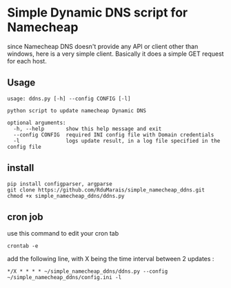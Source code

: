 # Simple Dynamic DNS script for Namecheap

since Namecheap DNS doesn't provide any API or client other than windows, here is a very simple client.
Basically it does a simple GET request for each host.

## Usage

```
usage: ddns.py [-h] --config CONFIG [-l]

python script to update namecheap Dynamic DNS

optional arguments:
  -h, --help       show this help message and exit
  --config CONFIG  required INI config file with Domain credentials
  -l               logs update result, in a log file specified in the config file
```


## install

```
pip install configparser, argparse
git clone https://github.com/RduMarais/simple_namecheap_ddns.git
chmod +x simple_namecheap_ddns/ddns.py
```

## cron job

use this command to edit your cron tab
```
crontab -e
```
add the following line, with X being the time interval between 2 updates :
```
*/X * * * * ~/simple_namecheap_ddns/ddns.py --config ~/simple_namecheap_ddns/config.ini -l
```
